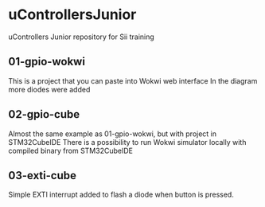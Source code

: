 # uControllersJunior
uControllers Junior repository for Sii training

## 01-gpio-wokwi
This is a project that you can paste into Wokwi web interface
In the diagram more diodes were added

## 02-gpio-cube
Almost the same example as 01-gpio-wokwi, but with project in STM32CubeIDE
There is a possibility to run Wokwi simulator locally with compiled binary from STM32CubeIDE

## 03-exti-cube
Simple EXTI interrupt added to flash a diode when button is pressed.